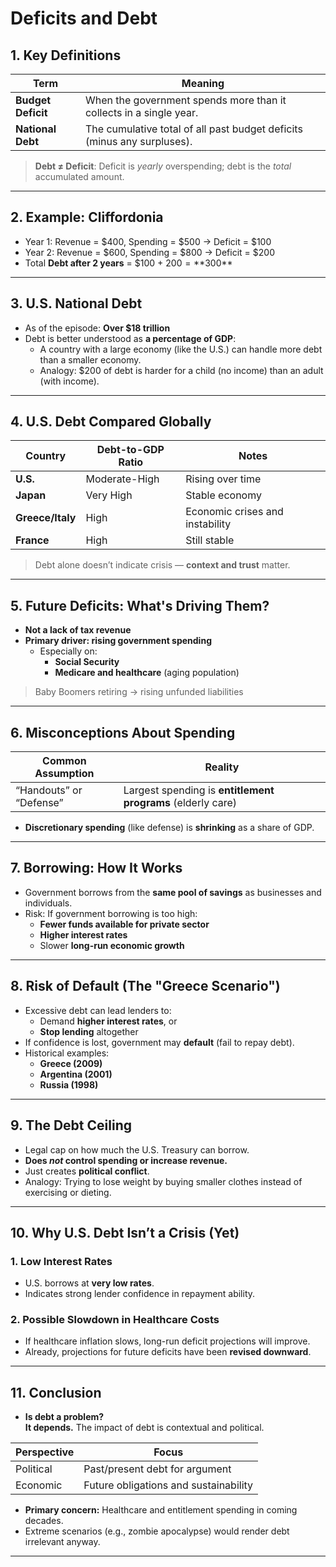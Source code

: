 # Deficits and Debt

## 1. Key Definitions

| Term             | Meaning                                                                 |
|------------------|-------------------------------------------------------------------------|
| **Budget Deficit** | When the government spends more than it collects in a single year.     |
| **National Debt**  | The cumulative total of all past budget deficits (minus any surpluses). |

> **Debt ≠ Deficit**: Deficit is *yearly* overspending; debt is the *total* accumulated amount.

---

## 2. Example: Cliffordonia

- Year 1: Revenue = $400, Spending = $500 → Deficit = $100  
- Year 2: Revenue = $600, Spending = $800 → Deficit = $200  
- Total **Debt after 2 years** = $100 + $200 = **$300**

---

## 3. U.S. National Debt

- As of the episode: **Over $18 trillion**
- Debt is better understood as **a percentage of GDP**:
  - A country with a large economy (like the U.S.) can handle more debt than a smaller economy.
  - Analogy: $200 of debt is harder for a child (no income) than an adult (with income).

---

## 4. U.S. Debt Compared Globally

| Country       | Debt-to-GDP Ratio | Notes                            |
|---------------|-------------------|----------------------------------|
| **U.S.**       | Moderate-High       | Rising over time                |
| **Japan**      | Very High           | Stable economy                  |
| **Greece/Italy** | High               | Economic crises and instability |
| **France**     | High                | Still stable                    |

> Debt alone doesn’t indicate crisis — **context and trust** matter.

---

## 5. Future Deficits: What's Driving Them?

- **Not a lack of tax revenue**
- **Primary driver: rising government spending**
  - Especially on:
    - **Social Security**
    - **Medicare and healthcare** (aging population)

> Baby Boomers retiring → rising unfunded liabilities

---

## 6. Misconceptions About Spending

| Common Assumption       | Reality                                 |
|-------------------------|-----------------------------------------|
| “Handouts” or “Defense” | Largest spending is **entitlement programs** (elderly care) |

- **Discretionary spending** (like defense) is **shrinking** as a share of GDP.

---

## 7. Borrowing: How It Works

- Government borrows from the **same pool of savings** as businesses and individuals.
- Risk: If government borrowing is too high:
  - **Fewer funds available for private sector**
  - **Higher interest rates**
  - Slower **long-run economic growth**

---

## 8. Risk of Default (The "Greece Scenario")

- Excessive debt can lead lenders to:
  - Demand **higher interest rates**, or
  - **Stop lending** altogether
- If confidence is lost, government may **default** (fail to repay debt).
- Historical examples:
  - **Greece (2009)**
  - **Argentina (2001)**
  - **Russia (1998)**

---

## 9. The Debt Ceiling

- Legal cap on how much the U.S. Treasury can borrow.
- **Does *not* control spending or increase revenue.**
- Just creates **political conflict**.
- Analogy: Trying to lose weight by buying smaller clothes instead of exercising or dieting.

---

## 10. Why U.S. Debt Isn’t a Crisis (Yet)

### 1. **Low Interest Rates**
- U.S. borrows at **very low rates**.
- Indicates strong lender confidence in repayment ability.

### 2. **Possible Slowdown in Healthcare Costs**
- If healthcare inflation slows, long-run deficit projections will improve.
- Already, projections for future deficits have been **revised downward**.

---

## 11. Conclusion

- **Is debt a problem?**  
  **It depends.** The impact of debt is contextual and political.

| Perspective      | Focus                                  |
|------------------|-----------------------------------------|
| Political         | Past/present debt for argument          |
| Economic          | Future obligations and sustainability   |

- **Primary concern:** Healthcare and entitlement spending in coming decades.
- Extreme scenarios (e.g., zombie apocalypse) would render debt irrelevant anyway.

---
